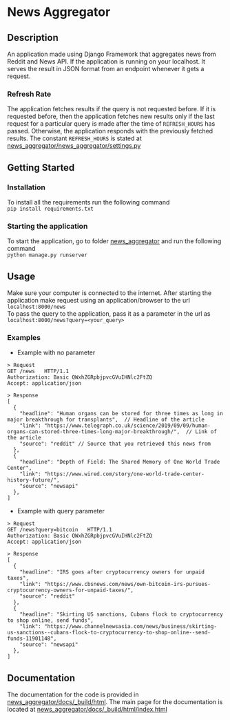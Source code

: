 # News Aggregator
## Description
An application made using Django Framework that aggregates news from Reddit and News API. If the application is running on your localhost. It serves the result in JSON format from an endpoint whenever it gets a request.
### Refresh Rate
The application fetches results if the query is not requested before. If it is requested before, then the application fetches new results only if the last request for a particular query is made after the time of `REFRESH_HOURS` has passed. Otherwise, the application responds with the previously fetched results. The constant `REFRESH_HOURS` is stated at [news_aggregator/news_aggregator/settings.py](news_aggregator/news_aggregator/settings.py)
## Getting Started
### Installation
To install all the requirements run the following command  
`pip install requirements.txt`

### Starting the application
To start the application, go to folder [news_aggregator](news_aggregator) and run the following command  
`python manage.py runserver`

## Usage
Make sure your computer is connected to the internet. After starting the application make request using an application/browser to the url  
`localhost:8000/news`  
To pass the query to the application, pass it as a parameter in the url as  
`localhost:8000/news?query=<your_query>`

### Examples
- Example with no parameter
```
> Request
GET /news   HTTP/1.1
Authorization: Basic QWxhZGRpbjpvcGVuIHNlc2FtZQ
Accept: application/json

> Response
[
  {
    "headline": "Human organs can be stored for three times as long in major breakthrough for transplants",  // Headline of the article
    "link": "https://www.telegraph.co.uk/science/2019/09/09/human-organs-can-stored-three-times-long-major-breakthrough/",  // Link of the article
    "source": "reddit" // Source that you retrieved this news from
  },
  {
    "headline": "Depth of Field: The Shared Memory of One World Trade Center",
    "link": "https://www.wired.com/story/one-world-trade-center-history-future/",
    "source": "newsapi"
  },
]
```
- Example with query parameter
```
> Request
GET /news?query=bitcoin   HTTP/1.1
Authorization: Basic QWxhZGRpbjpvcGVuIHNlc2FtZQ
Accept: application/json

> Response
[
  {
    "headline": "IRS goes after cryptocurrency owners for unpaid taxes",
    "link": "https://www.cbsnews.com/news/own-bitcoin-irs-pursues-cryptocurrency-owners-for-unpaid-taxes/",
    "source": "reddit"
  },
  {
    "headline": "Skirting US sanctions, Cubans flock to cryptocurrency to shop online, send funds",
    "link": "https://www.channelnewsasia.com/news/business/skirting-us-sanctions--cubans-flock-to-cryptocurrency-to-shop-online--send-funds-11901148",
    "source": "newsapi"
  },
]
```

## Documentation
The documentation for the code is provided in [news_aggregator/docs/_build/html](news_aggregator/docs/_build/html).
The main page for the documentation is located at [news_aggregator/docs/_build/html/index.html](news_aggregator/docs/_build/html/index.html)

